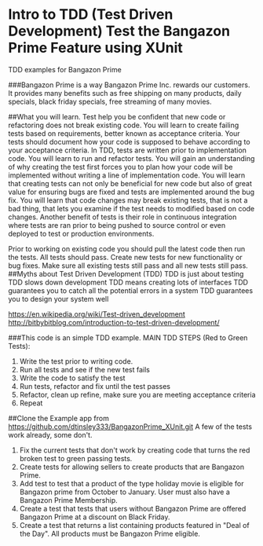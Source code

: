 # Intro to TDD (Test Driven Development) Test the Bangazon Prime Feature using XUnit
TDD examples for Bangazon Prime

###Bangazon Prime is a way Bangazon Prime Inc. rewards our customers. It provides many benefits such as free shipping on many products, daily specials, black friday specials, free streaming of many movies. 

##What you will learn.
Test help you be confident that new code or refactoring does not break existing code. You will learn to create failing tests based on requirements, better known as acceptance criteria. Your tests should document how your code is supposed to behave according to your acceptance criteria.  In TDD, tests are written prior to implementation code. You will learn to run and refactor tests. You will gain an understanding of why creating the test first forces you to plan how your code will be implemented without writing a line of implementation code. You will learn that creating tests can not only be beneficial for new code but also of great value for ensuring bugs are fixed and tests are implemented around the bug fix. You will learn that code changes may break existing tests, that is not a bad thing, that lets you examine if the test needs to modified based on code changes.  Another benefit of tests is their role in continuous integration where tests are ran prior to being pushed to source control or even deployed to test or production environments. 

Prior to working on existing code you should pull the latest code then run the tests. All tests should pass. Create new tests for new functionality or bug fixes. Make sure all existing tests still pass and all new tests still pass. 
##Myths about Test Driven Development (TDD)
TDD is just about testing
TDD slows down development
TDD means creating lots of interfaces
TDD guarantees you to catch all the potential errors in a system
TDD guarantees you to design your system well

https://en.wikipedia.org/wiki/Test-driven_development
http://bitbybitblog.com/introduction-to-test-driven-development/

###This code is an simple TDD example. 
MAIN TDD STEPS (Red to Green Tests):
   1. Write the test prior to writing code.
   2. Run all tests and see if the new test fails
   3. Write the code to satisfy the test
   4. Run tests, refactor and fix until the test passes
   5. Refactor, clean up refine, make sure you are meeting acceptance criteria
   6. Repeat 

##Clone the Example app from https://github.com/dtinsley333/BangazonPrime_XUnit.git
A few of the tests work already, some don't.

1. Fix the current tests that don't work by creating code that turns the red broken test to green passing tests. 
2. Create tests for allowing sellers to create products that are Bangazon Prime.
3. Add test to test that a product of the type holiday movie is eligible for Bangazon prime from October to January. User must also have a Bangazon Prime Membership.
4. Create a test that tests that users without Bangazon Prime are offered Bangazon Prime at a discount on Black Friday.   
5. Create a test that returns a list containing products featured in "Deal of the Day". All products must be Bangazon Prime eligible. 
   


